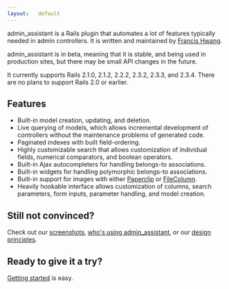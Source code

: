 ```yaml
---
layout:   default
---
```


admin\_assistant is a Rails plugin that automates a lot of features typically needed in admin controllers. It is written and maintained by [Francis Hwang][fhwang].

admin\_assistant is in beta, meaning that it is stable, and being used in production sites, but there may be small API changes in the future.

It currently supports Rails 2.1.0, 2.1.2, 2.2.2, 2.3.2, 2.3.3, and 2.3.4. There are no plans to support Rails 2.0 or earlier.


## Features

* Built-in model creation, updating, and deletion.
* Live querying of models, which allows incremental development of controllers without the maintenance problems of generated code.
* Paginated indexes with built field-ordering.
* Highly customizable search that allows customization of individual fields, numerical comparators, and boolean operators.
* Built-in Ajax autocompleters for handling belongs-to associations.
* Built-in widgets for handling polymorphic belongs-to associations.
* Built-in support for images with either [Paperclip](http://thoughtbot.com/projects/paperclip) or [FileColumn](http://www.kanthak.net/opensource/file_column/).
* Heavily hookable interface allows customization of columns, search parameters, form inputs, parameter handling, and model creation.


## Still not convinced?

Check out our [screenshots](./screenshots.html), [who's using admin\_assistant](./community.html#whos_using), or our [design principles](./design_principles.html).


## Ready to give it a try?

[Getting started](./getting_started.html) is easy.

[afarrill]: http://github.com/alexfarrill
[fhwang]: http://fhwang.net/
[mcelona]: http://github.com/mcelona
